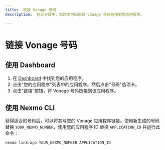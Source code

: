```yaml
---
title:  链接 Vonage 号码
description:  在此步骤中，您将学习如何将 Vonage 号码链接到您应用程序。

---
```


链接 Vonage 号码
============

使用 Dashboard
------------

1. 在 [Dashboard](https://dashboard.nexmo.com/voice/your-applications) 中找到您的应用程序。
2. 点击"您的应用程序"列表中的应用程序。然后点击"号码"选项卡。
3. 点击"链接"按钮，将 Vonage 号码链接到该应用程序。

使用 Nexmo CLI
------------

获得适合的号码后，可以将其与您的 Vonage 应用程序链接。使用新生成的号码替换 `YOUR_NEXMO_NUMBER`，使用您的应用程序 ID 替换 `APPLICATION_ID` 并运行此命令：

    nexmo link:app YOUR_NEXMO_NUMBER APPLICATION_ID


